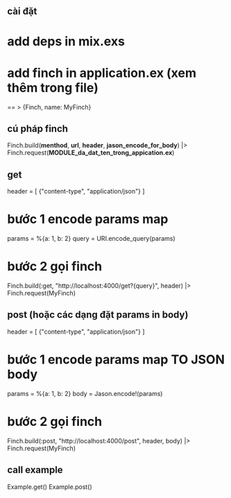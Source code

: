 ## cài đặt
  # add deps in mix.exs
  # add finch in application.ex (xem thêm trong file)

  == > {Finch, name: MyFinch}

## cú pháp finch
  Finch.build(__menthod__, __url__, __header__, __jason_encode_for_body__) 
  |> Finch.request(__MODULE_da_dat_ten_trong_appication.ex__)

## get
  header = 
    [
      {"content-type", "application/json"}
    ]

  # bước 1 encode params map
  params = %{a: 1, b: 2}
  query = URI.encode_query(params)
  # bước 2 gọi finch
  
  Finch.build(:get, "http://localhost:4000/get?{query}", header) |> Finch.request(MyFinch)


## post (hoặc các dạng đặt params in body)
  header = 
    [
      {"content-type", "application/json"}
    ]

  # bước 1 encode params map TO JSON body
  params = %{a: 1, b: 2}
  body = Jason.encode!(params)
  # bước 2 gọi finch
  Finch.build(:post, "http://localhost:4000/post", header, body) |> Finch.request(MyFinch)

## call example
Example.get()
Example.post()